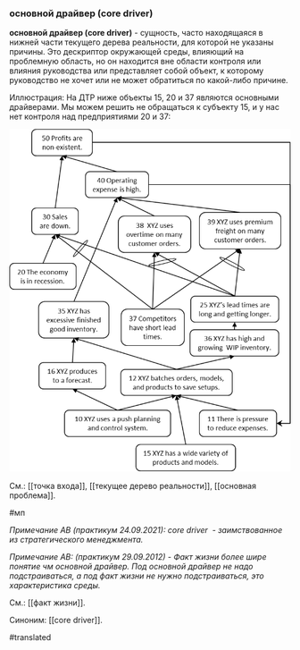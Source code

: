 ### основной драйвер (core driver)

**основной драйвер (core driver)** - сущность, часто находящаяся в нижней части текущего дерева реальности, для которой не указаны причины. Это дескриптор окружающей среды, влияющий на проблемную область, но он находится вне области контроля или влияния руководства или представляет собой объект, к которому руководство не хочет или не может обратиться по какой-либо причине.

Иллюстрация: На ДТР ниже объекты 15, 20 и 37 являются основными драйверами. Мы можем решить не обращаться к субъекту 15, и у нас нет контроля над предприятиями 20 и 37:

![](images/image51.png)

См.: [[точка входа]], [[текущее дерево реальности]], [[основная проблема]].

#мп

*Примечание АВ (практикум 24.09.2021): core driver  - заимствованное из стратегического менеджмента.*

*Примечание АВ: (практикум 29.09.2012) - Факт жизни более шире понятие чм основной драйвер. Под основной драйвер не надо подстраиваться, а под факт жизни не нужно подстраиваться, это характеристика среды.*

См.: [[факт жизни]].

Синоним: [[core driver]].

#translated
